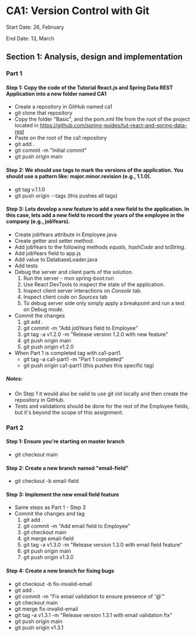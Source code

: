 # CA1: Version Control with Git

Start Date: 26, February

End Date: 13, March

## Section 1: Analysis, design and implementation

### Part 1

#### Step 1: Copy the code of the Tutorial React.js and Spring Data REST Application into a new folder named CA1

- Create a repository in GitHub named ca1
- git clone that repository
- Copy the folder "Basic", and the pom.xml file from the root of the project located in https://github.com/spring-guides/tut-react-and-spring-data-rest
- Paste on the root of the ca1 repository
- git add .
- git commit -m "Initial commit"
- git push origin main

#### Step 2: We should use tags to mark the versions of the application. You should use a pattern like: major.minor.revision (e.g., 1.1.0).
- git tag v.1.1.0
- git push origin --tags (this pushes all tags)

#### Step 3: Lets develop a new feature to add a new field to the application. In this case, lets add a new field to record the years of the employee in the company (e.g., jobYears).
- Create jobYears attribute in Employee.java
- Create getter and setter method. 
- Add jobYears to the following methods _equals_, _hashCode_ and _toString_.
- Add jobYears field to app.js
- Add value to DatabaseLoader.java 
- Add tests
- Debug the server and client parts of the solution.
  1. Run the server - mvn spring-boot:run
  2. Use React DevTools to inspect the state of the application.
  3. Inspect client server interactions on _Console_ tab.
  4. Inspect client code on _Sources_ tab
  5. To debug server side only simply apply a breakpoint and run a test on Debug mode.
- Commit the changes
  1. git add .
  2. git commit -m "Add jobYears field to Employee"
  3. git tag -a v1.2.0 -m "Release version 1.2.0 with new feature"
  4. git push origin main 
  5. git push origin v1.2.0
- When Part 1 is completed tag with ca1-part1.
  - git tag -a ca1-part1 -m "Part 1 completed"
  - git push origin ca1-part1 (this pushes this specific tag)

##### Notes:

- On Step 1 it would also be valid to use git init locally and then create the repository in GitHub.
- Tests and validations should be done for the rest of the Employee fields, but it's beyond the scope of this assignment.

### Part 2

#### Step 1: Ensure you're starting on master branch

- git checkout main

#### Step 2: Create a new branch named "email-field"

- git checkout -b email-field

#### Step 3: Implement the new email field feature

- Same steps as Part 1 - Step 3
- Commit the changes and tag
  1. git add .
  2. git commit -m "Add email field to Employee"
  3. git checkout main
  4. git merge email-field
  5. git tag -a v1.3.0 -m "Release version 1.3.0 with email field feature"
  6. git push origin main
  7. git push origin v1.3.0

#### Step 4: Create a new branch for fixing bugs 

- git checkout -b fix-invalid-email
- git add .
- git commit -m "Fix email validation to ensure presence of '@'"
- git checkout main
- git merge fix-invalid-email
- git tag -a v1.3.1 -m "Release version 1.3.1 with email validation fix"
- git push origin main
- git push origin v1.3.1
